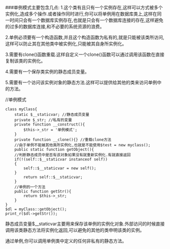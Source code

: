 ###单例模式主要包含几点:
1.这个类有且只有一个实例存在,这样可以方式被多个实例化,造成多个操作.或者操作同时进行,你可以将单例用在数据库类上,这样在同一时间只会有一个数据库实例存在,也就是只会有一个数据库连接的存在,这样避免的过多的数据库连接,和不必要的系统资源的浪费。

2.单例必须要有一个构造函数,并且这个构造函数为私有的,就是只能被该类所访问,这样可以防止其在其他类中被实例化,只能被其自身所实例化。

3.需要有clone()函数重载.这样自定义一个clone()函数可以通过调用该函数在直接复制该类的实例化。

4.需要有一个保存类实例的静态成员变量。

5.需要有一个访问该实例对象的静态方法.这样可以提供给其他的类来访问单例中的方法。

//单例模式

    class myClass{
        static $__staticvar; //静态成员变量
        private $_str; //私有的变量
        private function __construct(){
            $this->_str = '单例模式';
        }
        private function __clone(){} //重载clone方法
        //由于单例不能被其他类所实例化,也就是不能使用$test = new myclass();
        public static function getObject(){
        //判断静态成员中是否有该对象如果没有就重新实例化.有就直接返回
        if(!(self::$__staticvar instanceof self))
        {
            self::$__staticvar = new self();
        }
            return self::$__staticvar;
        }
        //单例的一个方法
        public function getStr(){
            return $this->_str;
        }
    }
    $dl = myClass::getObject();
    print_r($dl->getStr());

静态成员变量$__staticvar主要用来保存该单例的实例化对象.外部访问的时候直接调用该类静态方法将实例化返回,可以避免的其他的类申明该类的实例。

通过单例,你可以调用单例类中定义的任何非私有的静态方法。
